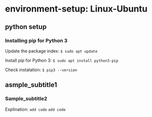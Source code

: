 # environment-setup: Linux-Ubuntu

## python setup

### Installing pip for Python 3
Update the package index:
<code>$ sudo apt update</code> 

Install pip for Python 3:
<code>$ sudo apt install python3-pip </code>

Check instalation:
<code>$ pip3 --version</code>

## asmple_subtitle1
### Sample_subtitle2
Explination:
<code>add code</code>
`add code`

